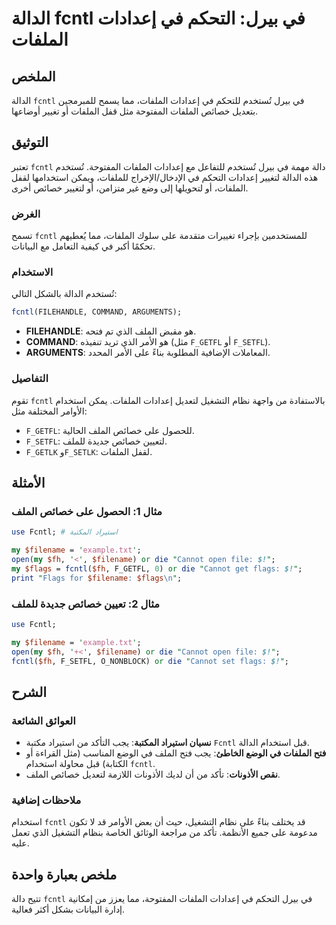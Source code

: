 <!--
Meta Description: # الدالة fcntl في بيرل: التحكم في إعدادات الملفات ## الملخص الدالة `fcntl` في بيرل تُستخدم للتحكم في إعدادات الملفات، مما يسمح للمبرمجين بتعديل خصائص ...
Meta Keywords: fcntl, الملفات, خصائص, إعدادات, على
-->

# الدالة fcntl في بيرل: التحكم في إعدادات الملفات

## الملخص
الدالة `fcntl` في بيرل تُستخدم للتحكم في إعدادات الملفات، مما يسمح للمبرمجين بتعديل خصائص الملفات المفتوحة مثل قفل الملفات أو تغيير أوضاعها.

## التوثيق
تعتبر `fcntl` دالة مهمة في بيرل تُستخدم للتفاعل مع إعدادات الملفات المفتوحة. تُستخدم هذه الدالة لتغيير إعدادات التحكم في الإدخال/الإخراج للملفات، ويمكن استخدامها لقفل الملفات، أو لتحويلها إلى وضع غير متزامن، أو لتغيير خصائص أخرى.

### الغرض
تسمح `fcntl` للمستخدمين بإجراء تغييرات متقدمة على سلوك الملفات، مما يُعطيهم تحكمًا أكبر في كيفية التعامل مع البيانات.

### الاستخدام
تُستخدم الدالة بالشكل التالي:

```perl
fcntl(FILEHANDLE, COMMAND, ARGUMENTS);
```

- **FILEHANDLE**: هو مقبض الملف الذي تم فتحه.
- **COMMAND**: هو الأمر الذي تريد تنفيذه (مثل `F_GETFL` أو `F_SETFL`).
- **ARGUMENTS**: المعاملات الإضافية المطلوبة بناءً على الأمر المحدد.

### التفاصيل
تقوم `fcntl` بالاستفادة من واجهة نظام التشغيل لتعديل إعدادات الملفات. يمكن استخدام الأوامر المختلفة مثل:
- `F_GETFL`: للحصول على خصائص الملف الحالية.
- `F_SETFL`: لتعيين خصائص جديدة للملف.
- `F_GETLK` و`F_SETLK`: لقفل الملفات.

## الأمثلة
### مثال 1: الحصول على خصائص الملف
```perl
use Fcntl; # استيراد المكتبة

my $filename = 'example.txt';
open(my $fh, '<', $filename) or die "Cannot open file: $!";
my $flags = fcntl($fh, F_GETFL, 0) or die "Cannot get flags: $!";
print "Flags for $filename: $flags\n";
```

### مثال 2: تعيين خصائص جديدة للملف
```perl
use Fcntl;

my $filename = 'example.txt';
open(my $fh, '+<', $filename) or die "Cannot open file: $!";
fcntl($fh, F_SETFL, O_NONBLOCK) or die "Cannot set flags: $!";
```

## الشرح
### العوائق الشائعة
- **نسيان استيراد المكتبة**: يجب التأكد من استيراد مكتبة `Fcntl` قبل استخدام الدالة.
- **فتح الملفات في الوضع الخاطئ**: يجب فتح الملف في الوضع المناسب (مثل القراءة أو الكتابة) قبل محاولة استخدام `fcntl`.
- **نقص الأذونات**: تأكد من أن لديك الأذونات اللازمة لتعديل خصائص الملف.

### ملاحظات إضافية
استخدام `fcntl` قد يختلف بناءً على نظام التشغيل، حيث أن بعض الأوامر قد لا تكون مدعومة على جميع الأنظمة. تأكد من مراجعة الوثائق الخاصة بنظام التشغيل الذي تعمل عليه.

## ملخص بعبارة واحدة
تتيح دالة `fcntl` في بيرل التحكم في إعدادات الملفات المفتوحة، مما يعزز من إمكانية إدارة البيانات بشكل أكثر فعالية.